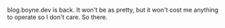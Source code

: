 blog.boyne.dev is back. It won't be as pretty, but it won't cost me anything to operate so I don't care. So there.
